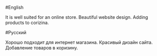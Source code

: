 #English

It is well suited for an online store.
Beautiful website design.
Adding products to corizina.

#Русский

Хорошо подходит для интернет магазина.
Красивый дизайн сайта.
Добавление товаров в коризину.
